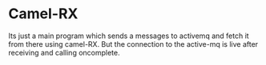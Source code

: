 # Camel-RX

Its just a main program which sends a messages to activemq and fetch it from there using camel-RX.
But the connection to the active-mq is live after receiving and calling oncomplete. 
